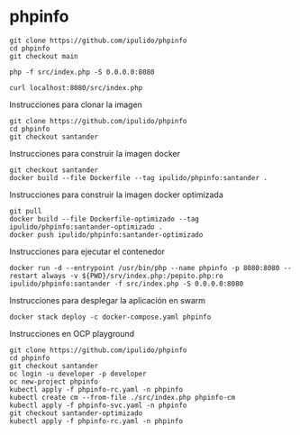 # phpinfo

```
git clone https://github.com/ipulido/phpinfo
cd phpinfo
git checkout main
```
```
php -f src/index.php -S 0.0.0.0:8080
```
```
curl localhost:8080/src/index.php
```
Instrucciones para clonar la imagen
```
git clone https://github.com/ipulido/phpinfo
cd phpinfo
git checkout santander
```
Instrucciones para construir la imagen docker
```
git checkout santander
docker build --file Dockerfile --tag ipulido/phpinfo:santander .
```
Instrucciones para construir la imagen docker optimizada
```
git pull
docker build --file Dockerfile-optimizado --tag ipulido/phpinfo:santander-optimizado .
docker push ipulido/phpinfo:santander-optimizado
```
Instrucciones para ejecutar el contenedor
```
docker run -d --entrypoint /usr/bin/php --name phpinfo -p 8080:8080 --restart always -v ${PWD}/srv/index.php:/pepito.php:ro ipulido/phpinfo:santander -f src/index.php -S 0.0.0.0:8080
```
Instrucciones para desplegar la aplicación en swarm
```
docker stack deploy -c docker-compose.yaml phpinfo
```
Instrucciones en OCP playground
```
git clone https://github.com/ipulido/phpinfo
cd phpinfo
git checkout santander
oc login -u developer -p developer
oc new-project phpinfo
kubectl apply -f phpinfo-rc.yaml -n phpinfo
kubectl create cm --from-file ./src/index.php phpinfo-cm
kubectl apply -f phpinfo-svc.yaml -n phpinfo
git checkout santander-optimizado
kubectl apply -f phpinfo-rc.yaml -n phpinfo
```
